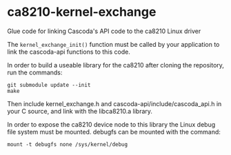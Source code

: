 # ca8210-kernel-exchange
Glue code for linking Cascoda's API code to the ca8210 Linux driver

The `kernel_exchange_init()` function must be called by your application to link the cascoda-api functions to this code.

In order to build a useable library for the ca8210 after cloning the repository, run the commands:

```
git submodule update --init
make
```
Then include kernel_exchange.h and cascoda-api/include/cascoda_api.h in your C source, and link with the libca8210.a library.

In order to expose the ca8210 device node to this library the Linux debug file system must be mounted. debugfs can be mounted with the command:
```
mount -t debugfs none /sys/kernel/debug
```
